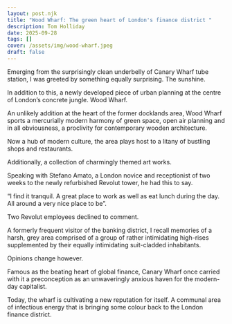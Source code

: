 ```yaml
---
layout: post.njk
title: "Wood Wharf: The green heart of London's finance district "
description: Tom Holliday
date: 2025-09-28
tags: []
cover: /assets/img/wood-wharf.jpeg
draft: false
---
```

Emerging from the surprisingly clean underbelly of Canary Wharf tube station, I was
greeted by something equally surprising. The sunshine. 

In addition to this, a newly developed piece of urban planning at the centre of
London’s concrete jungle. Wood Wharf. 

An unlikely addition at the heart of the former docklands area, Wood Wharf sports
a mercurially modern harmony of green space, open air planning and in all
obviousness, a proclivity for contemporary wooden architecture. 

Now a hub of modern culture, the area plays host to a litany of bustling shops and
restaurants. 

Additionally, a collection of charmingly themed art works. 

Speaking with Stefano Amato, a London novice and receptionist of two weeks to the newly
refurbished Revolut tower, he had this to say. 

“I find it tranquil. A great place to work as well as eat lunch during the day.
All around a very nice place to be”. 

Two Revolut employees declined to comment. 

A formerly frequent visitor of the banking district, I recall memories of a
harsh, grey area comprised of a group of rather intimidating high-rises
supplemented by their equally intimidating suit-cladded inhabitants. 

Opinions change however. 

Famous as the beating heart of global finance, Canary Wharf once carried with it a
preconception as an unwaveringly anxious haven for the modern-day capitalist. 

Today, the wharf is cultivating a new reputation for itself. A communal area of
infectious energy that is bringing some colour back to the London finance
district.
